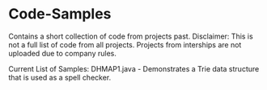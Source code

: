 # Code-Samples
Contains a short collection of code from projects past.
Disclaimer: This is not a full list of code from all projects. Projects from interships are not uploaded due to company rules.

Current List of Samples:
DHMAP1.java - Demonstrates a Trie data structure that is used as a spell checker.

